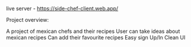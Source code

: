 live server - https://side-chef-client.web.app/

Project overview:

A project of mexican chefs and their recipes
User can take ideas about mexican recipes
Can add their favourite recipes
Easy sign Up/In
Clean UI
